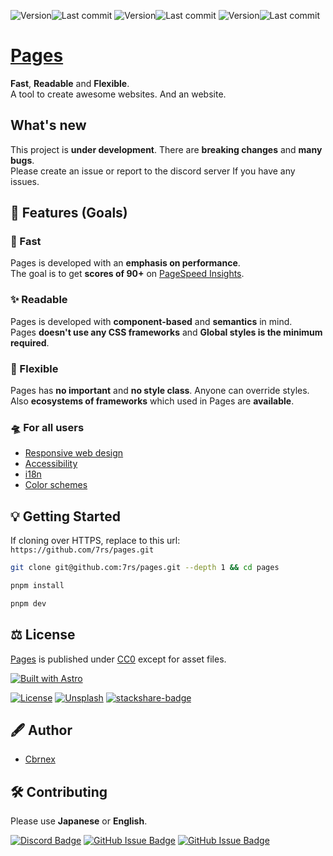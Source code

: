 [main-version]: https://img.shields.io/github/package-json/v/7rs/pages/main?style=flat-square&label=main&labelColor=000&color=blue
[main-modified]: https://flat.badgen.net/github/last-commit/7rs/pages/main?label&color=purple
[pre-version]: https://img.shields.io/github/package-json/v/7rs/pages/pre?style=flat-square&label=pre&labelColor=000&color=blue
[pre-modified]: https://flat.badgen.net/github/last-commit/7rs/pages/pre?label&color=purple
[dev-version]: https://img.shields.io/github/package-json/v/7rs/pages/dev?style=flat-square&label=dev&labelColor=000&color=blue
[dev-modified]: https://flat.badgen.net/github/last-commit/7rs/pages/dev?label&color=purple

<!--
<picture>
  <source srcset=".github/assets/banner.avif" />
  <source srcset=".github/assets/banner.webp" />
  <img src=".github/assets/banner.jpg" alt="banner" />
</picture>
-->

![Version][main-version]![Last commit][main-modified]
![Version][pre-version]![Last commit][pre-modified]
![Version][dev-version]![Last commit][dev-modified]  

# [Pages](https://7rs.dev/)  

  **Fast**, **Readable** and **Flexible**.  
  A tool to create awesome websites. And an website.  

## What's new  

  This project is **under development**.
  There are **breaking changes** and **many bugs**.  
  Please create an issue or report to the discord server If you have any issues.

[pagespeed-insights]: https://pagespeed.web.dev/

## 🎁 Features (Goals)  

### 🚀 Fast  

  Pages is developed with an **emphasis on performance**.  
  The goal is to get **scores of 90+** on [PageSpeed Insights][pagespeed-insights].  

### ✨ Readable  

  Pages is developed with **component-based** and **semantics** in mind.  
  Pages **doesn't use any CSS frameworks** and **Global styles is the minimum required**.  

### 🐣 Flexible  

  Pages has **no important** and **no style class**. Anyone can override styles.  
  Also **ecosystems of frameworks** which used in Pages are **available**.  

### 🛸 For all users  

<!--  -->
- [Responsive web design](https://developer.mozilla.org/docs/Learn/CSS/CSS_layout/Responsive_Design)
- [Accessibility](https://developer.mozilla.org/docs/Learn/Accessibility/What_is_accessibility)
- [i18n](https://en.wikipedia.org/wiki/Internationalization_and_localization)
- [Color schemes](https://en.wikipedia.org/wiki/Light-on-dark_color_scheme)
<!--  -->

## 💡 Getting Started  

  If cloning over HTTPS, replace to this url:
  `https://github.com/7rs/pages.git`  

  ```sh
  git clone git@github.com:7rs/pages.git --depth 1 && cd pages
  ```  

  ```sh
  pnpm install
  ```  

  ```sh
  pnpm dev  
  ```  

[astro-badge]: https://astro.badg.es/v2/built-with-astro/large.svg
[unsplash-badge]: https://img.shields.io/badge/Unsplash-black?style=for-the-badge&logo=unsplash
[cc0]: https://creativecommons.org/publicdomain/zero/1.0/
[stackshare-badge]: https://img.shields.io/badge/stackshare-0690FA?style=for-the-badge&logo=stackshare&logoColor=white
[license-badge]: https://img.shields.io/badge/license-black?style=for-the-badge

## ⚖️ License  

  [Pages](https://github.com/7rs/pages) is published under [CC0][cc0] except for asset files.  

  [![Built with Astro][astro-badge]](https://astro.build/)

  [![License][license-badge]](https://github.com/7rs/pages/blob/main/LICENSE)
  [![Unsplash][unsplash-badge]](https://unsplash.com/license)
  [![stackshare-badge][stackshare-badge]](https://stackshare.io/7rs/pages)

## ️🖋️ Author  

<!--  -->
- [Cbrnex](https://github.com/7rs)  
<!--  -->

## 🛠️ Contributing  

  Please use **Japanese** or **English**.  

  [![Discord Badge](https://img.shields.io/badge/Discord-5865F2?style=for-the-badge&logo=discord&logoColor=white)](https://7rs.dev/d)
  [![GitHub Issue Badge](https://img.shields.io/badge/issue-black?style=for-the-badge&logo=github)](https://github.com/7rs/pages/issues)
  [![GitHub Issue Badge](https://img.shields.io/badge/discussions-black?style=for-the-badge&logo=github)](https://github.com/7rs/pages/discussions)
